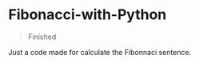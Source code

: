 # Fibonacci-with-Python
> Finished

<p> Just a code made for calculate the Fibonnaci sentence.
</p>
